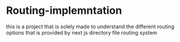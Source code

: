 # Routing-implemntation
this is a project that is solely made to understand the different routing options that is provided by  next js directory file routing system

